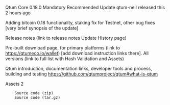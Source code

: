 Qtum Core 0.18.0 Mandatory Recommended Update
  qtum-neil released this 2 hours ago

Adding bitcoin 0.18 functionality, staking fix for Testnet, other bug fixes [very brief synopsis of the update]

Release notes (link to release notes Update History page)

Pre-built download page, for primary platforms (link to https://qtumeco.io/wallet) [add download instruction links there]. All versions (link to full list with Hash Validation and Assets)

Qtum introduction, documentation links, developer tools and process, building and testing https://github.com/qtumproject/qtum#what-is-qtum

Assets  2
```
    Source code (zip)
    Source code (tar.gz)
```

